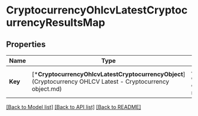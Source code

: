 # CryptocurrencyOhlcvLatestCryptocurrencyResultsMap

## Properties
Name | Type | Description | Notes
------------ | ------------- | ------------- | -------------
**Key** | [***CryptocurrencyOhlcvLatestCryptocurrencyObject**](Cryptocurrency OHLCV Latest - Cryptocurrency object.md) | A cryptocurrency object for each requested. | [default to null]

[[Back to Model list]](../README.md#documentation-for-models) [[Back to API list]](../README.md#documentation-for-api-endpoints) [[Back to README]](../README.md)


